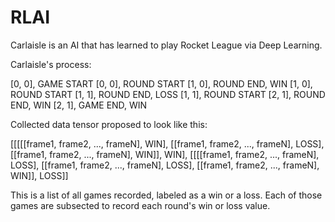 # RLAI

Carlaisle is an AI that has learned to play Rocket League via Deep Learning.

Carlaisle's process:

[0, 0], GAME START
[0, 0], ROUND START
[1, 0], ROUND END, WIN
[1, 0], ROUND START
[1, 1], ROUND END, LOSS
[1, 1], ROUND START
[2, 1], ROUND END, WIN
[2, 1], GAME END, WIN

Collected data tensor proposed to look like this:

[[[[[frame1, frame2, ..., frameN], WIN], [[frame1, frame2, ..., frameN], LOSS], [[frame1, frame2, ..., frameN], WIN]], WIN],
 [[[[frame1, frame2, ..., frameN], LOSS], [[frame1, frame2, ..., frameN], LOSS], [[frame1, frame2, ..., frameN], WIN]], LOSS]]

This is a list of all games recorded, labeled as a win or a loss. Each of those games are subsected to record each round's win or loss value.
